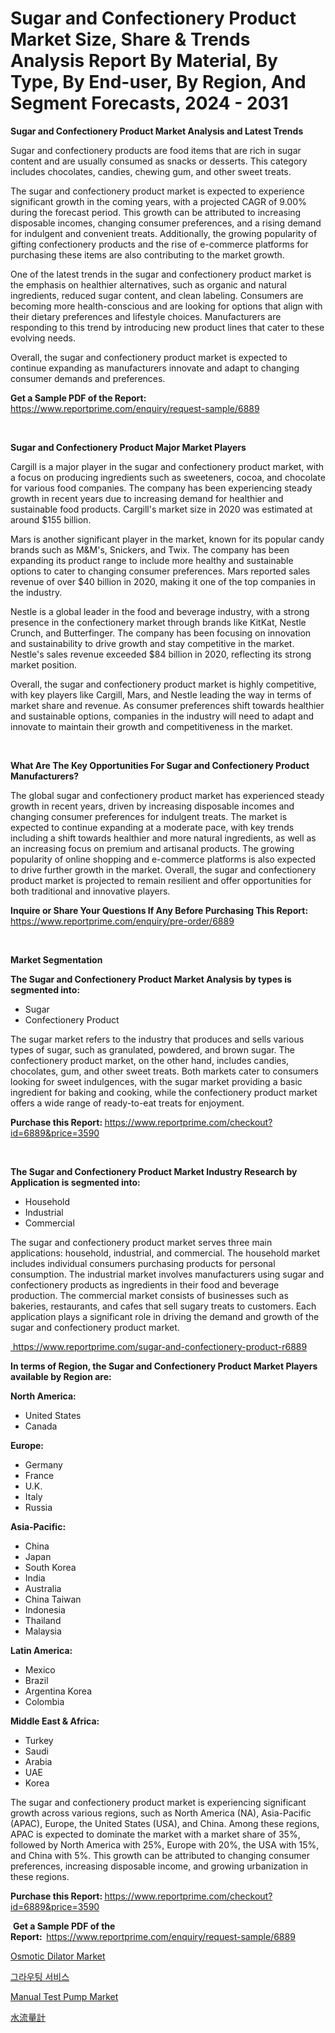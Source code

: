 <p><h1>Sugar and Confectionery Product Market Size, Share & Trends Analysis Report By Material, By Type, By End-user, By Region, And Segment Forecasts, 2024 - 2031</h1></p><p><strong>Sugar and Confectionery Product Market Analysis and Latest Trends</strong></p>
<p><p>Sugar and confectionery products are food items that are rich in sugar content and are usually consumed as snacks or desserts. This category includes chocolates, candies, chewing gum, and other sweet treats.</p><p>The sugar and confectionery product market is expected to experience significant growth in the coming years, with a projected CAGR of 9.00% during the forecast period. This growth can be attributed to increasing disposable incomes, changing consumer preferences, and a rising demand for indulgent and convenient treats. Additionally, the growing popularity of gifting confectionery products and the rise of e-commerce platforms for purchasing these items are also contributing to the market growth.</p><p>One of the latest trends in the sugar and confectionery product market is the emphasis on healthier alternatives, such as organic and natural ingredients, reduced sugar content, and clean labeling. Consumers are becoming more health-conscious and are looking for options that align with their dietary preferences and lifestyle choices. Manufacturers are responding to this trend by introducing new product lines that cater to these evolving needs.</p><p>Overall, the sugar and confectionery product market is expected to continue expanding as manufacturers innovate and adapt to changing consumer demands and preferences.</p></p>
<p><strong>Get a Sample PDF of the Report:&nbsp;</strong> <a href="https://www.reportprime.com/enquiry/request-sample/6889">https://www.reportprime.com/enquiry/request-sample/6889</a></p>
<p>&nbsp;</p>
<p><strong>Sugar and Confectionery Product Major Market Players</strong></p>
<p><p>Cargill is a major player in the sugar and confectionery product market, with a focus on producing ingredients such as sweeteners, cocoa, and chocolate for various food companies. The company has been experiencing steady growth in recent years due to increasing demand for healthier and sustainable food products. Cargill's market size in 2020 was estimated at around $155 billion.</p><p>Mars is another significant player in the market, known for its popular candy brands such as M&M's, Snickers, and Twix. The company has been expanding its product range to include more healthy and sustainable options to cater to changing consumer preferences. Mars reported sales revenue of over $40 billion in 2020, making it one of the top companies in the industry.</p><p>Nestle is a global leader in the food and beverage industry, with a strong presence in the confectionery market through brands like KitKat, Nestle Crunch, and Butterfinger. The company has been focusing on innovation and sustainability to drive growth and stay competitive in the market. Nestle's sales revenue exceeded $84 billion in 2020, reflecting its strong market position.</p><p>Overall, the sugar and confectionery product market is highly competitive, with key players like Cargill, Mars, and Nestle leading the way in terms of market share and revenue. As consumer preferences shift towards healthier and sustainable options, companies in the industry will need to adapt and innovate to maintain their growth and competitiveness in the market.</p></p>
<p>&nbsp;</p>
<p><strong>What Are The Key Opportunities For Sugar and Confectionery Product Manufacturers?</strong></p>
<p><p>The global sugar and confectionery product market has experienced steady growth in recent years, driven by increasing disposable incomes and changing consumer preferences for indulgent treats. The market is expected to continue expanding at a moderate pace, with key trends including a shift towards healthier and more natural ingredients, as well as an increasing focus on premium and artisanal products. The growing popularity of online shopping and e-commerce platforms is also expected to drive further growth in the market. Overall, the sugar and confectionery product market is projected to remain resilient and offer opportunities for both traditional and innovative players.</p></p>
<p><strong>Inquire or Share Your Questions If Any Before Purchasing This Report:</strong> <a href="https://www.reportprime.com/enquiry/pre-order/6889">https://www.reportprime.com/enquiry/pre-order/6889</a></p>
<p>&nbsp;</p>
<p><strong>Market Segmentation</strong></p>
<p><strong>The Sugar and Confectionery Product Market Analysis by types is segmented into:</strong></p>
<p><ul><li>Sugar</li><li>Confectionery Product</li></ul></p>
<p><p>The sugar market refers to the industry that produces and sells various types of sugar, such as granulated, powdered, and brown sugar. The confectionery product market, on the other hand, includes candies, chocolates, gum, and other sweet treats. Both markets cater to consumers looking for sweet indulgences, with the sugar market providing a basic ingredient for baking and cooking, while the confectionery product market offers a wide range of ready-to-eat treats for enjoyment.</p></p>
<p><strong>Purchase this Report:&nbsp;</strong><a href="https://www.reportprime.com/checkout?id=6889&price=3590">https://www.reportprime.com/checkout?id=6889&price=3590</a></p>
<p>&nbsp;</p>
<p><strong>The Sugar and Confectionery Product Market Industry Research by Application is segmented into:</strong></p>
<p><ul><li>Household</li><li>Industrial</li><li>Commercial</li></ul></p>
<p><p>The sugar and confectionery product market serves three main applications: household, industrial, and commercial. The household market includes individual consumers purchasing products for personal consumption. The industrial market involves manufacturers using sugar and confectionery products as ingredients in their food and beverage production. The commercial market consists of businesses such as bakeries, restaurants, and cafes that sell sugary treats to customers. Each application plays a significant role in driving the demand and growth of the sugar and confectionery product market.</p></p>
<p><a href="https://www.reportprime.com/sugar-and-confectionery-product-r6889">&nbsp;https://www.reportprime.com/sugar-and-confectionery-product-r6889</a></p>
<p><strong>In terms of Region, the Sugar and Confectionery Product Market Players available by Region are:</strong></p>
<p>
    <p> <strong> North America: </strong>
        <ul>
            <li>United States</li>
            <li>Canada</li>
        </ul>
        </p> 
    <p> <strong> Europe: </strong>
        <ul>
            <li>Germany</li>
            <li>France</li>
            <li>U.K.</li>
            <li>Italy</li>
            <li>Russia</li>
        </ul>
        </p> 
    <p> <strong> Asia-Pacific: </strong>
        <ul>
            <li>China</li>
            <li>Japan</li>
            <li>South Korea</li>
            <li>India</li>
            <li>Australia</li>
            <li>China Taiwan</li>
            <li>Indonesia</li>
            <li>Thailand</li>
            <li>Malaysia</li>
        </ul>
        </p> 
    <p> <strong> Latin America: </strong>
        <ul>
            <li>Mexico</li>
            <li>Brazil</li>
            <li>Argentina Korea</li>
            <li>Colombia</li>
        </ul>
        </p> 
    <p> <strong> Middle East & Africa: </strong>
        <ul>
            <li>Turkey</li>
            <li>Saudi</li>
            <li>Arabia</li>
            <li>UAE</li>
            <li>Korea</li>
        </ul>
    </p>
    </p>
<p><p>The sugar and confectionery product market is experiencing significant growth across various regions, such as North America (NA), Asia-Pacific (APAC), Europe, the United States (USA), and China. Among these regions, APAC is expected to dominate the market with a market share of 35%, followed by North America with 25%, Europe with 20%, the USA with 15%, and China with 5%. This growth can be attributed to changing consumer preferences, increasing disposable income, and growing urbanization in these regions.</p></p>
<p><strong>Purchase this Report: </strong><a href="https://www.reportprime.com/checkout?id=6889&price=3590">https://www.reportprime.com/checkout?id=6889&price=3590</a></p>
<p>&nbsp;<strong>Get a Sample PDF of the Report:&nbsp;&nbsp;</strong><a href="https://www.reportprime.com/enquiry/request-sample/6889">https://www.reportprime.com/enquiry/request-sample/6889</a></p>
<p><strong></strong></p>
<p><p><a href="https://www.linkedin.com/pulse/osmotic-dilator-market-size-cagr-trends-2024-2030-inquistive-wm5pe?trackingId=cQG9mRySkcwCDMyFD8QoYw%3D%3D">Osmotic Dilator Market</a></p><p><a href="https://medium.com/@sherlock567567/%EA%B3%A8%ED%8C%85-%EC%84%9C%EB%B9%84%EC%8A%A4-%EC%8B%9C%EC%9E%A5-%EA%B7%9C%EB%AA%A8-%EB%B0%8F-%EC%8B%9C%EC%9E%A5-%EB%8F%99%ED%96%A5-%EC%99%84%EB%B2%BD%ED%95%9C-%EC%82%B0%EC%97%85-%EA%B0%9C%EC%9A%94-2024%EB%85%84%EB%B6%80%ED%84%B0-2031%EB%85%84%EA%B9%8C%EC%A7%80-2777031af077">그라우팅 서비스</a></p><p><a href="https://www.linkedin.com/pulse/manual-test-pump-market-insight-trends-growth-forecasted-nuaof?trackingId=U8%2BXhD%2F%2BujScitlVDqUp1A%3D%3D">Manual Test Pump Market</a></p><p><a href="https://medium.com/@carllane655/%E6%B0%B4%E6%B5%81%E9%87%8F%E8%A8%88%E5%B8%82%E5%A0%B4%E3%81%AE%E8%A6%8F%E6%A8%A1%E3%81%AF-%E3%82%B0%E3%83%AD%E3%83%BC%E3%83%90%E3%83%AB%E7%94%A3%E6%A5%AD%E3%81%A7%E6%9C%80%E9%81%A9%E3%81%AA%E3%83%9E%E3%83%BC%E3%82%B1%E3%83%86%E3%82%A3%E3%83%B3%E3%82%B0%E3%83%81%E3%83%A3%E3%83%8D%E3%83%AB%E3%82%92%E6%98%8E%E3%82%89%E3%81%8B%E3%81%AB%E3%81%97%E3%81%BE%E3%81%99-3edf24fa7416">水流量計</a></p></p>